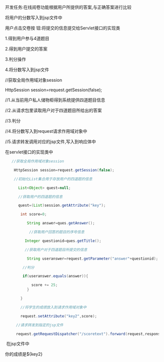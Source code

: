 开发任务:在线阅卷功能根据用户所提供的答案,与正确答案进行比较

将用户的分数写入到jsp文件中



用户点击交卷按 钮:将提交的信息提交给Servlet接口的实现类

1.得到用户参与4道题目

2.得到用户提交的答案

3.判分操作

4.将分数写入到jsp文件

//获取全局作用域对象session

HttpSession session=request.getSession(false);

//1.从当前用户私人储物柜得到系统提供四道题目信息

//2.从请求包里读取用户对于四道题目所给出的答案

//3.判分

//4.将分数写入到request请求作用域对象中

//5.请求转发调用对应的jsp文件,写入到响应体中











在servlet接口的实现类中

```java
   //获取全局作用域对象session

    HttpSession session=request.getSession(false);

    //初始化List集合用于存放用户的四道题的信息

      List<Object> quest=null;

      //获取用户的四道题的信息

      quest=(List)session.getAttribute("key");

       int score=0;

          String answer=ques.getAnswer();

           //获取用户回答的题目的序号信息

         Integer questionid=ques.getTitle();

         //获取用户对于四道题目所提交的信息

          String useranswer=request.getParameter("answer"+questionid);

        //判分

        if(useranswer.equals(answer)){

            score += 25;
          }

       }

       //将学生的成绩放入到请求作用域对象中

       request.setAttribute("key2",score);

     //请求转发到指定的jsp文件

     request.getRequestDispatcher("/scoretext").forward(request,response);
```





​	在jsp文件中

你的成绩是${key2}